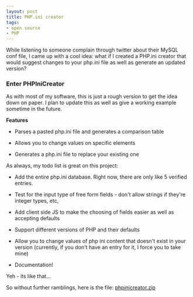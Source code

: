```yaml
---
layout: post
title: PHP.ini creator
tags:
- open source
- PHP
---
```


While listening to someone complain through twitter about their MySQL conf file, I came up with a cool idea: what if I created a PHP.ini creator that would suggest changes to your php.ini file as well as generate an updated version?



### Enter PHPIniCreator



As with most of my software, this is just a rough version to get the idea down on paper.  I plan to update this as well as give a working example sometime in the future.

**Features**




  * Parses a pasted php.ini file and generates a comparison table


  * Allows you to change values on specific elements


  * Generates a php.ini file to replace your existing one



As always, my todo list is great on this project:


  * Add the entire php.ini database.  Right now, there are only like 5 verified entries.


  * Test for the input type of free form fields - don't allow strings if they're integer types, etc,


  * Add client side JS to make the choosing of fields easier as well as accepting defaults


  * Support different versions of PHP and their defaults


  * Allow you to change values of php ini content that doesn't exist in your version (currently, if you don't have an entry for it, I force you to take mine)


  * Documentation!



Yeh - its like that...

So without further ramblings, here is the file:
[phpinicreator.zip](/blog/wp-content/uploads/2009/01/phpinicreator.zip)
